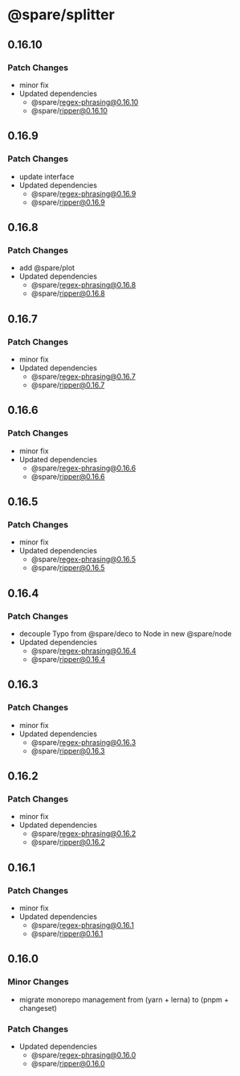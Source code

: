 # @spare/splitter

## 0.16.10

### Patch Changes

- minor fix
- Updated dependencies
  - @spare/regex-phrasing@0.16.10
  - @spare/ripper@0.16.10

## 0.16.9

### Patch Changes

- update interface
- Updated dependencies
  - @spare/regex-phrasing@0.16.9
  - @spare/ripper@0.16.9

## 0.16.8

### Patch Changes

- add @spare/plot
- Updated dependencies
  - @spare/regex-phrasing@0.16.8
  - @spare/ripper@0.16.8

## 0.16.7

### Patch Changes

- minor fix
- Updated dependencies
  - @spare/regex-phrasing@0.16.7
  - @spare/ripper@0.16.7

## 0.16.6

### Patch Changes

- minor fix
- Updated dependencies
  - @spare/regex-phrasing@0.16.6
  - @spare/ripper@0.16.6

## 0.16.5

### Patch Changes

- minor fix
- Updated dependencies
  - @spare/regex-phrasing@0.16.5
  - @spare/ripper@0.16.5

## 0.16.4

### Patch Changes

- decouple Typo from @spare/deco to Node in new @spare/node
- Updated dependencies
  - @spare/regex-phrasing@0.16.4
  - @spare/ripper@0.16.4

## 0.16.3

### Patch Changes

- minor fix
- Updated dependencies
  - @spare/regex-phrasing@0.16.3
  - @spare/ripper@0.16.3

## 0.16.2

### Patch Changes

- minor fix
- Updated dependencies
  - @spare/regex-phrasing@0.16.2
  - @spare/ripper@0.16.2

## 0.16.1

### Patch Changes

- minor fix
- Updated dependencies
  - @spare/regex-phrasing@0.16.1
  - @spare/ripper@0.16.1

## 0.16.0

### Minor Changes

- migrate monorepo management from (yarn + lerna) to (pnpm + changeset)

### Patch Changes

- Updated dependencies
  - @spare/regex-phrasing@0.16.0
  - @spare/ripper@0.16.0
